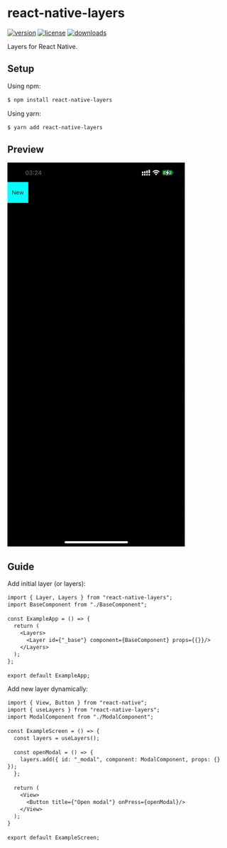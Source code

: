 # react-native-layers

[![version](https://img.shields.io/npm/v/react-native-layers.svg?style=flat-square&logo=npm)](https://npmjs.com/package/react-native-layers)
[![license](https://img.shields.io/npm/l/react-native-layers.svg?style=flat-square&logo=npm)](https://npmjs.com/package/react-native-layers)
[![downloads](https://img.shields.io/npm/dm/react-native-layers.svg?style=flat-square&logo=npm)](https://npmjs.com/package/react-native-layers)

Layers for React Native.

## Setup

Using npm:

```bash
$ npm install react-native-layers
```

Using yarn:

```bash
$ yarn add react-native-layers
```

## Preview

![Demo](./demo/video.gif)

## Guide

Add initial layer (or layers):

```tsx
import { Layer, Layers } from "react-native-layers";
import BaseComponent from "./BaseComponent";

const ExampleApp = () => {
  return (
    <Layers>
      <Layer id={"_base"} component={BaseComponent} props={{}}/>
    </Layers>
  );
};

export default ExampleApp;
```

Add new layer dynamically:

```tsx
import { View, Button } from "react-native";
import { useLayers } from "react-native-layers";
import ModalComponent from "./ModalComponent";

const ExampleScreen = () => {
  const layers = useLayers();

  const openModal = () => {
    layers.add({ id: "_modal", component: ModalComponent, props: {} });
  };

  return (
    <View>
      <Button title={"Open modal"} onPress={openModal}/>
    </View>
  );
}

export default ExampleScreen;
```
